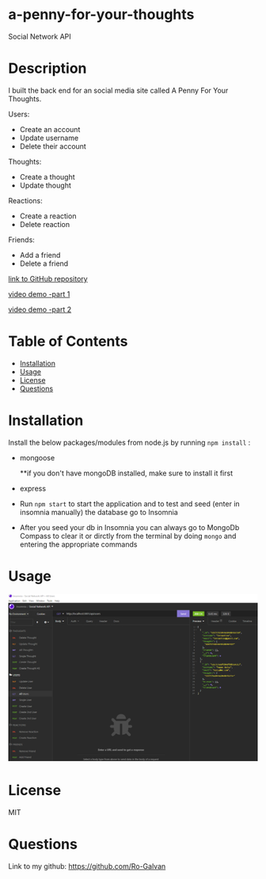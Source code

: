 # a-penny-for-your-thoughts
Social Network API

# Description
I built the back end for an social media site called A Penny For Your Thoughts.

Users:
  - Create an account
  - Update username 
  - Delete their account

Thoughts:
  - Create a thought
  - Update thought 

Reactions:
  - Create a reaction
  - Delete reaction 

Friends:
  - Add a friend
  - Delete a friend 

[link to GitHub repository](https://github.com/Ro-Galvan/a-penny-for-your-thoughts)

[video demo -part 1](https://drive.google.com/file/d/1Dt3W-V7QseLCvClvXCA0cNiS7SSBU7fE/view)

[video demo -part 2](https://drive.google.com/file/d/1vtDeteNJlN3rw6K0n0ng43_8BnlaPDYk/view)

# Table of Contents
  - [Installation](#installation)
  - [Usage](#usage)
  - [License](#license)
  - [Questions](#questions)

# Installation
  Install the below packages/modules from node.js by running `npm install` :
- mongoose 

   **if you don't have mongoDB installed, make sure to install it first

- express
- Run `npm start` to start the application and to test and seed (enter in insomnia manually) the database go to Insomnia
- After you seed your db in Insomnia you can always go to MongoDb Compass to clear it or dirctly from the terminal by doing `mongo` and entering the appropriate commands

# Usage
![Insomnia setup](./assets/insomnia-overview.png)

# License
 MIT

# Questions
  Link to my github:
  https://github.com/Ro-Galvan
